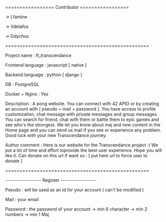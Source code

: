 =================  Contributor  =================

-> Lfantine

-> Vdelafos

-> Ddychus

==================================================

Project name : ft_transcendance

Frontend language : javascript [ native ]

Backend language : python [ django ]

DB : PostgreSQL

Docker + Nginx : Yes

Description :
  A pong website. You can connect with 42 APIO 
or by creating an account with [ pseudo + mail + password ].
You have access to profile customization, chat
message with private messages and group messages. You
can search for friend, chat with them or battle them
to epic games and see who's the strongest. We let 
you know about maj and new content in the
Home page and you can send us mail if you see or 
experience any problem. Good luck with your new
Transcendance journey.

Author comment :
  Here is our website for the Transcendance project :) 
We put a lot of time and effort toprovide the best 
user experience. Hope you will like it. Can donate on 
this url if want so :
[ put here url to force user to donate ]

==================================================

------------------ Register ------------------

Pseudo : will be used as an id for your account ( can't be modified )

Mail : your email

Password : the password of your account 
  -> min 6 character
  -> min 2 numbers
  -> min 1 Maj
